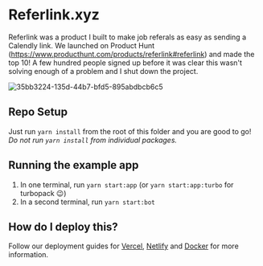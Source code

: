 # Referlink.xyz

Referlink was a product I built to make job referals as easy as sending a Calendly link. We launched on Product Hunt (https://www.producthunt.com/products/referlink#referlink) and made the top 10! A few hundred people signed up before it was clear this wasn't solving enough of a problem and I shut down the project.

![35bb3224-135d-44b7-bfd5-895abdbcb6c5](https://github.com/user-attachments/assets/2d19b182-69a7-41c9-bb3a-4b3ba5795f6f)



## Repo Setup
Just run `yarn install` from the root of this folder and you are good to go! *Do not run `yarn install` from individual packages.*

## Running the example app
1. In one terminal, run `yarn start:app` (or `yarn start:app:turbo` for turbopack 😉)
2. In a second terminal, run `yarn start:bot`

## How do I deploy this?

Follow our deployment guides for [Vercel](https://create.t3.gg/en/deployment/vercel), [Netlify](https://create.t3.gg/en/deployment/netlify) and [Docker](https://create.t3.gg/en/deployment/docker) for more information.
